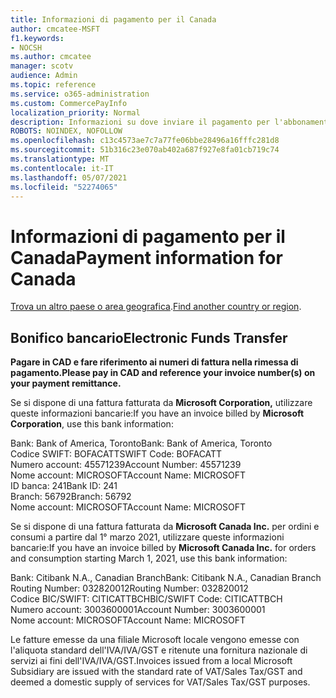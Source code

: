 ```yaml
---
title: Informazioni di pagamento per il Canada
author: cmcatee-MSFT
f1.keywords:
- NOCSH
ms.author: cmcatee
manager: scotv
audience: Admin
ms.topic: reference
ms.service: o365-administration
ms.custom: CommercePayInfo
localization_priority: Normal
description: Informazioni su dove inviare il pagamento per l'abbonamento.
ROBOTS: NOINDEX, NOFOLLOW
ms.openlocfilehash: c13c4573ae7c7a77fe06bbe28496a16fffc281d8
ms.sourcegitcommit: 51b316c23e070ab402a687f927e8fa01cb719c74
ms.translationtype: MT
ms.contentlocale: it-IT
ms.lasthandoff: 05/07/2021
ms.locfileid: "52274065"
---
```

# <a name="payment-information-for-canada"></a><span data-ttu-id="6f1ac-103">Informazioni di pagamento per il Canada</span><span class="sxs-lookup"><span data-stu-id="6f1ac-103">Payment information for Canada</span></span>

<span data-ttu-id="6f1ac-104">[Trova un altro paese o area geografica](../billing-and-payments/pay-for-your-subscription.md).</span><span class="sxs-lookup"><span data-stu-id="6f1ac-104">[Find another country or region](../billing-and-payments/pay-for-your-subscription.md).</span></span>

## <a name="electronic-funds-transfer"></a><span data-ttu-id="6f1ac-105">Bonifico bancario</span><span class="sxs-lookup"><span data-stu-id="6f1ac-105">Electronic Funds Transfer</span></span>

<span data-ttu-id="6f1ac-106">**Pagare in CAD e fare riferimento ai numeri di fattura nella rimessa di pagamento.**</span><span class="sxs-lookup"><span data-stu-id="6f1ac-106">**Please pay in CAD and reference your invoice number(s) on your payment remittance.**</span></span>

<span data-ttu-id="6f1ac-107">Se si dispone di una fattura fatturata da **Microsoft Corporation,** utilizzare queste informazioni bancarie:</span><span class="sxs-lookup"><span data-stu-id="6f1ac-107">If you have an invoice billed by **Microsoft Corporation**, use this bank information:</span></span>

<span data-ttu-id="6f1ac-108">Bank: Bank of America, Toronto</span><span class="sxs-lookup"><span data-stu-id="6f1ac-108">Bank: Bank of America, Toronto</span></span>\
<span data-ttu-id="6f1ac-109">Codice SWIFT: BOFACATT</span><span class="sxs-lookup"><span data-stu-id="6f1ac-109">SWIFT Code: BOFACATT</span></span>\
<span data-ttu-id="6f1ac-110">Numero account: 45571239</span><span class="sxs-lookup"><span data-stu-id="6f1ac-110">Account Number: 45571239</span></span>\
<span data-ttu-id="6f1ac-111">Nome account: MICROSOFT</span><span class="sxs-lookup"><span data-stu-id="6f1ac-111">Account Name: MICROSOFT</span></span>\
<span data-ttu-id="6f1ac-112">ID banca: 241</span><span class="sxs-lookup"><span data-stu-id="6f1ac-112">Bank ID: 241</span></span>\
<span data-ttu-id="6f1ac-113">Branch: 56792</span><span class="sxs-lookup"><span data-stu-id="6f1ac-113">Branch: 56792</span></span>\
<span data-ttu-id="6f1ac-114">Nome account: MICROSOFT</span><span class="sxs-lookup"><span data-stu-id="6f1ac-114">Account Name: MICROSOFT</span></span>

<span data-ttu-id="6f1ac-115">Se si dispone di una fattura fatturata da **Microsoft Canada Inc.** per ordini e consumi a partire dal 1° marzo 2021, utilizzare queste informazioni bancarie:</span><span class="sxs-lookup"><span data-stu-id="6f1ac-115">If you have an invoice billed by **Microsoft Canada Inc.** for orders and consumption starting March 1, 2021, use this bank information:</span></span>

<span data-ttu-id="6f1ac-116">Bank: Citibank N.A., Canadian Branch</span><span class="sxs-lookup"><span data-stu-id="6f1ac-116">Bank: Citibank N.A., Canadian Branch</span></span>\
<span data-ttu-id="6f1ac-117">Routing Number: 032820012</span><span class="sxs-lookup"><span data-stu-id="6f1ac-117">Routing Number: 032820012</span></span>\
<span data-ttu-id="6f1ac-118">Codice BIC/SWIFT: CITICATTBCH</span><span class="sxs-lookup"><span data-stu-id="6f1ac-118">BIC/SWIFT Code: CITICATTBCH</span></span>\
<span data-ttu-id="6f1ac-119">Numero account: 3003600001</span><span class="sxs-lookup"><span data-stu-id="6f1ac-119">Account Number: 3003600001</span></span>\
<span data-ttu-id="6f1ac-120">Nome account: MICROSOFT</span><span class="sxs-lookup"><span data-stu-id="6f1ac-120">Account Name: MICROSOFT</span></span>

<span data-ttu-id="6f1ac-121">Le fatture emesse da una filiale Microsoft locale vengono emesse con l'aliquota standard dell'IVA/IVA/GST e ritenute una fornitura nazionale di servizi ai fini dell'IVA/IVA/GST.</span><span class="sxs-lookup"><span data-stu-id="6f1ac-121">Invoices issued from a local Microsoft Subsidiary are issued with the standard rate of VAT/Sales Tax/GST and deemed a domestic supply of services for VAT/Sales Tax/GST purposes.</span></span>